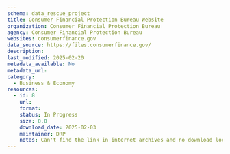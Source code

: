 ```yaml
---
schema: data_rescue_project 
title: Consumer Financial Protection Bureau Website
organization: Consumer Financial Protection Bureau
agency: Consumer Financial Protection Bureau
websites: consumerfinance.gov
data_source: https://files.consumerfinance.gov/
description: 
last_modified: 2025-02-20
metadata_available: No
metadata_url: 
category:
  - Business & Economy 
resources:
  - id: 8
    url: 
    format: 
    status: In Progress
    size: 0.0
    download_date: 2025-02-03
    maintainer: DRP
    notes: Can't find the link in internet archives and no download location
---
```

